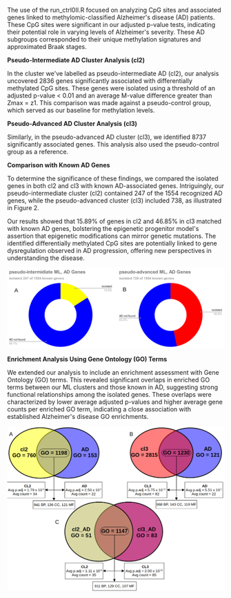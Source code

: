 

The use of the run_ctrl0II.R focused on analyzing CpG sites and associated genes linked to methylomic-classified Alzheimer's disease (AD) patients. These CpG sites were significant in our adjusted p-value tests, indicating their potential role in varying levels of Alzheimer's severity. These AD subgroups corresponded to their unique methylation signatures and approximated Braak stages.

**Pseudo-Intermediate AD Cluster Analysis (cl2)**

In the cluster we've labelled as pseudo-intermediate AD (cl2), our analysis uncovered 2836 genes significantly associated with differentially methylated CpG sites. These genes were isolated using a threshold of an adjusted p-value < 0.01 and an average M-value difference greater than Zmax = z1. This comparison was made against a pseudo-control group, which served as our baseline for methylation levels.

**Pseudo-Advanced AD Cluster Analysis (cl3)**

Similarly, in the pseudo-advanced AD cluster (cl3), we identified 8737 significantly associated genes. This analysis also used the pseudo-control group as a reference.

**Comparison with Known AD Genes**

To determine the significance of these findings, we compared the isolated genes in both cl2 and cl3 with known AD-associated genes. Intriguingly, our pseudo-intermediate cluster (cl2) contained 247 of the 1554 recognized AD genes, while the pseudo-advanced cluster (cl3) included 738, as illustrated in Figure 2.

Our results showed that 15.89% of genes in cl2 and 46.85% in cl3 matched with known AD genes, bolstering the epigenetic progenitor model's assertion that epigenetic modifications can mirror genetic mutations. The identified differentially methylated CpG sites are potentially linked to gene dysregulation observed in AD progression, offering new perspectives in understanding the disease.

![pie_charts](https://github.com/gastonguaysiu/ML-AD-reclassification/blob/main/analysis_git/out_ML/enrichment/pie_genes.png?raw=true)

**Enrichment Analysis Using Gene Ontology (GO) Terms**

We extended our analysis to include an enrichment assessment with Gene Ontology (GO) terms. This revealed significant overlaps in enriched GO terms between our ML clusters and those known in AD, suggesting strong functional relationships among the isolated genes. These overlaps were characterized by lower average adjusted p-values and higher average gene counts per enriched GO term, indicating a close association with established Alzheimer's disease GO enrichments.

![GO_overlap](https://github.com/gastonguaysiu/ML-AD-reclassification/blob/main/analysis_git/out_ML/enrichment/GO_share.png?raw=true)

